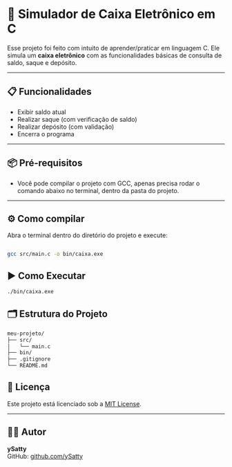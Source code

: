 # 💸 Simulador de Caixa Eletrônico em C

Esse projeto foi feito com intuito de aprender/praticar em linguagem C. Ele simula um **caixa eletrônico** com as funcionalidades básicas de consulta de saldo, saque e depósito. 

---

## 📋 Funcionalidades

-  Exibir saldo atual
-  Realizar saque (com verificação de saldo)
-  Realizar depósito (com validação)
-  Encerra o programa

---

## 📦 Pré-requisitos

- Você pode compilar o projeto com GCC, apenas precisa rodar o comando abaixo no terminal, dentro da pasta do projeto.
---

## ⚙️ Como compilar

Abra o terminal dentro do diretório do projeto e execute:

```bash

gcc src/main.c -o bin/caixa.exe
```

## ▶️ Como Executar
```bash
./bin/caixa.exe

```

## 🗂 Estrutura do Projeto

```bash
meu-projeto/
├── src/
│   └── main.c
├── bin/
├── .gitignore
└── README.md
````
## 📄 Licença

Este projeto está licenciado sob a [MIT License](LICENSE).

---

## 👨‍💻 Autor

**ySatty**  
GitHub: [github.com/ySatty](https://gist.github.com/ySatty)

